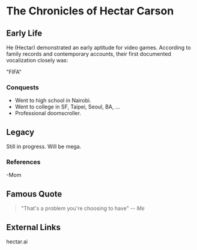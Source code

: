 # The Chronicles of Hectar Carson

## Early Life

He (Hectar) demonstrated an early aptitude for video games. According to family records and contemporary accounts, their first documented vocalization closely was:

"FIFA"

### Conquests

* Went to high school in Nairobi.
* Went to college in SF, Taipei, Seoul, BA, ...
* Professional doomscroller.

## Legacy

Still in progress. Will be mega.

### References

-Mom

## Famous Quote

> "That's a problem you're choosing to have"
> -- *Me*

## External Links
hectar.ai
